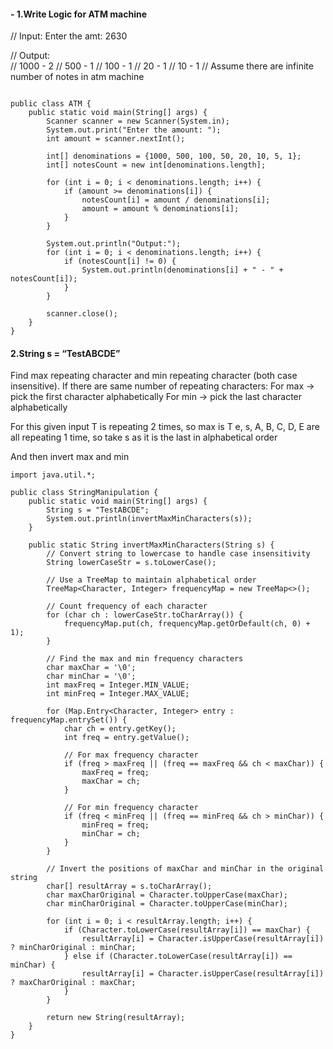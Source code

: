 #### - 1.Write Logic for ATM machine  

// Input: Enter the amt: 2630 

// Output:  
// 1000 - 2 
// 500 - 1 
// 100 - 1 
// 20 - 1 
// 10 - 1 
// Assume there are infinite number of notes in atm machine

``` import java.util.Scanner;

public class ATM {
    public static void main(String[] args) {
        Scanner scanner = new Scanner(System.in);
        System.out.print("Enter the amount: ");
        int amount = scanner.nextInt();
        
        int[] denominations = {1000, 500, 100, 50, 20, 10, 5, 1};
        int[] notesCount = new int[denominations.length];
        
        for (int i = 0; i < denominations.length; i++) {
            if (amount >= denominations[i]) {
                notesCount[i] = amount / denominations[i];
                amount = amount % denominations[i];
            }
        }
        
        System.out.println("Output:");
        for (int i = 0; i < denominations.length; i++) {
            if (notesCount[i] != 0) {
                System.out.println(denominations[i] + " - " + notesCount[i]);
            }
        }
        
        scanner.close();
    }
}
```


#### 2.String s = “TestABCDE”

Find max repeating character and min repeating character (both case insensitive). If there are same number of repeating characters:
For max -> pick the first character alphabetically
For min -> pick the last character alphabetically

For this given input T is repeating 2 times, so max is T
e, s, A, B, C, D, E are all repeating 1 time, so take s as it is the last in alphabetical order

And then invert max and min

``` 
import java.util.*;

public class StringManipulation {
    public static void main(String[] args) {
        String s = "TestABCDE";
        System.out.println(invertMaxMinCharacters(s));
    }

    public static String invertMaxMinCharacters(String s) {
        // Convert string to lowercase to handle case insensitivity
        String lowerCaseStr = s.toLowerCase();
        
        // Use a TreeMap to maintain alphabetical order
        TreeMap<Character, Integer> frequencyMap = new TreeMap<>();
        
        // Count frequency of each character
        for (char ch : lowerCaseStr.toCharArray()) {
            frequencyMap.put(ch, frequencyMap.getOrDefault(ch, 0) + 1);
        }
        
        // Find the max and min frequency characters
        char maxChar = '\0';
        char minChar = '\0';
        int maxFreq = Integer.MIN_VALUE;
        int minFreq = Integer.MAX_VALUE;
        
        for (Map.Entry<Character, Integer> entry : frequencyMap.entrySet()) {
            char ch = entry.getKey();
            int freq = entry.getValue();
            
            // For max frequency character
            if (freq > maxFreq || (freq == maxFreq && ch < maxChar)) {
                maxFreq = freq;
                maxChar = ch;
            }
            
            // For min frequency character
            if (freq < minFreq || (freq == minFreq && ch > minChar)) {
                minFreq = freq;
                minChar = ch;
            }
        }
        
        // Invert the positions of maxChar and minChar in the original string
        char[] resultArray = s.toCharArray();
        char maxCharOriginal = Character.toUpperCase(maxChar);
        char minCharOriginal = Character.toUpperCase(minChar);
        
        for (int i = 0; i < resultArray.length; i++) {
            if (Character.toLowerCase(resultArray[i]) == maxChar) {
                resultArray[i] = Character.isUpperCase(resultArray[i]) ? minCharOriginal : minChar;
            } else if (Character.toLowerCase(resultArray[i]) == minChar) {
                resultArray[i] = Character.isUpperCase(resultArray[i]) ? maxCharOriginal : maxChar;
            }
        }
        
        return new String(resultArray);
    }
}
```